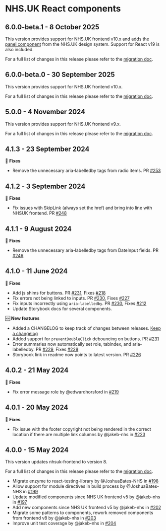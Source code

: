 # NHS.UK React components

## 6.0.0-beta.1 - 8 October 2025

This version provides support for NHS.UK frontend v10.x and adds the [panel component](https://service-manual.nhs.uk/design-system/components/panel) from the NHS.UK design system. Support for React v19 is also included.

For a full list of changes in this release please refer to the [migration doc](https://github.com/NHSDigital/nhsuk-react-components/blob/main/docs/upgrade-to-6.0.md).

## 6.0.0-beta.0 - 30 September 2025

This version provides support for NHS.UK frontend v10.x.

For a full list of changes in this release please refer to the [migration doc](https://github.com/NHSDigital/nhsuk-react-components/blob/main/docs/upgrade-to-6.0.md).

## 5.0.0 - 4 November 2024

This version provides support for NHS.UK frontend v9.x.

For a full list of changes in this release please refer to the [migration doc](https://github.com/NHSDigital/nhsuk-react-components/blob/main/docs/upgrade-to-5.0.md).

## 4.1.3 - 23 September 2024

:wrench: **Fixes**

- Remove the unnecessary aria-labelledby tags from radio items. PR [#253](https://github.com/NHSDigital/nhsuk-react-components/pull/253)

## 4.1.2 - 3 September 2024

:wrench: **Fixes**

- Fix issues with SkipLink (always set the href) and bring into line with NHSUK frontend. PR [#248](https://github.com/NHSDigital/nhsuk-react-components/pull/248)

## 4.1.1 - 9 August 2024

:wrench: **Fixes**

- Remove the unnecessary aria-labelledby tags from DateInput fields. PR [#246](https://github.com/NHSDigital/nhsuk-react-components/pull/246)

## 4.1.0 - 11 June 2024

:wrench: **Fixes**

- Add js shims for buttons. PR [#231](https://github.com/NHSDigital/nhsuk-react-components/pull/231), Fixes [#218](https://github.com/NHSDigital/nhsuk-react-components/issues/218)
- Fix errors not being linked to inputs. PR [#230](https://github.com/NHSDigital/nhsuk-react-components/pull/230), Fixes [#227](https://github.com/NHSDigital/nhsuk-react-components/issues/227)
- Fix inputs incorrectly using `aria-labelledby`. PR [#230](https://github.com/NHSDigital/nhsuk-react-components/pull/230), Fixes [#212](https://github.com/NHSDigital/nhsuk-react-components/issues/212)
- Update Storybook docs for several components.

:new: **New features**

- Added a CHANGELOG to keep track of changes between releases. [Keep a changelog](https://keepachangelog.com)
- Added support for `preventDoubleClick` debouncing on buttons. PR [#231](https://github.com/NHSDigital/nhsuk-react-components/pull/231)
- Error summaries now automatically set role, tabindex, and aria-labelledby. PR [#229](https://github.com/NHSDigital/nhsuk-react-components/pull/237), Fixes [#228](https://github.com/NHSDigital/nhsuk-react-components/issues/229)
- Storybook link in readme now points to latest version. PR [#226](https://github.com/NHSDigital/nhsuk-react-components/pull/226)

## 4.0.2 - 21 May 2024

:wrench: **Fixes**

- Fix error message role by @edwardhorsford in [#219](https://github.com/NHSDigital/nhsuk-react-components/pull/219)

## 4.0.1 - 20 May 2024

:wrench: **Fixes**

- Fix issue with the footer copyright not being rendered in the correct location if there are multiple link columns by @jakeb-nhs in [#223](https://github.com/NHSDigital/nhsuk-react-components/pull/223)

## 4.0.0 - 15 May 2024

This version updates nhsuk-frontend to version 8.

For a full list of changes in this release please refer to the [migration doc](https://github.com/NHSDigital/nhsuk-react-components/blob/main/docs/upgrade-to-4.0.md).

- Migrate enzyme to react-testing-library by @JoshuaBates-NHS in [#198](https://github.com/NHSDigital/nhsuk-react-components/pull/198)
- Allow support for module directives in build process by @JoshuaBates-NHS in [#199](https://github.com/NHSDigital/nhsuk-react-components/pull/199)
- Update modified components since NHS UK frontend v5 by @jakeb-nhs in [#197](https://github.com/NHSDigital/nhsuk-react-components/pull/197)
- Add new components since NHS UK frontend v5 by @jakeb-nhs in [#202](https://github.com/NHSDigital/nhsuk-react-components/pull/202)
- Migrate some patterns to components, rework removed components from frontend v8 by @jakeb-nhs in [#203](https://github.com/NHSDigital/nhsuk-react-components/pull/203)
- Improve unit test coverage by @jakeb-nhs in [#204](https://github.com/NHSDigital/nhsuk-react-components/pull/204)
